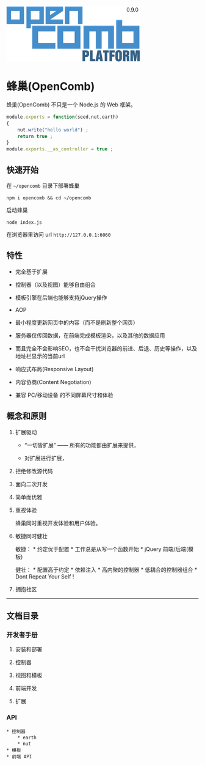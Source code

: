 ![opencomb logo](doc/images/logo.png)

蜂巢(OpenComb)
===

蜂巢(OpenComb) 不只是一个 Node.js 的 Web 框架。


```javascript
module.exports = function(seed,nut,earth)
{
	nut.write("hello world") ;
	return true ;
}
module.exports.__as_controller = true ;
```

## 快速开始

在 `~/opencomb` 目录下部署蜂巢

```
npm i opencomb && cd ~/opencomb
```

启动蜂巢

```
node index.js
```

在浏览器里访问 url `http://127.0.0.1:6060`


## 特性

* 完全基于扩展

* 控制器（以及视图）能够自由组合

* 模板引擎在后端也能够支持jQuery操作

* AOP

* 最小程度更新网页中的内容（而不是刷新整个网页）

* 服务器仅传回数据，在前端完成模板渲染，以及其他的数据应用

* 而且完全不会影响SEO，也不会干扰浏览器的前进、后退、历史等操作，以及地址栏显示的当前url

* 响应式布局(Responsive Layout)

* 内容协商(Content Negotiation)

* 兼容 PC/移动设备 的不同屏幕尺寸和体验


## 概念和原则


1. 扩展驱动

	* “一切皆扩展” —— 所有的功能都由扩展来提供，

	* 对扩展进行扩展，

2. 拒绝修改源代码

3. 面向二次开发

4. 简单而优雅

5. 重视体验

	蜂巢同时重视开发体验和用户体验。

6. 敏捷同时健壮

	敏捷：
		* 约定优于配置
		* 工作总是从写一个函数开始
		* jQuery 前端/后端(模板)

	健壮：
		* 配置高于约定
		* 依赖注入
		* 高内聚的控制器
		* 低耦合的控制器组合
		* Dont Repeat Your Self !


7. 拥抱社区






---

## 文档目录

### 开发者手册

1. 安装和部署

2. 控制器

3. 视图和模板

4. 前端开发

5. 扩展

### API

	* 控制器
		* earth
		* nut
	* 模板
	* 前端 API







